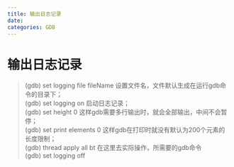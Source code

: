 ```yaml
---
title: 输出日志记录
date: 
categories: GDB
---
```


# 输出日志记录

> (gdb) set logging file fileName 设置文件名，文件默认生成在运行gdb命令的目录下；  
> (gdb) set logging on 启动日志记录；  
> (gdb) set height 0 这样gdb需要多行输出时，就会全部输出，中间不会暂停；  
> (gdb) set print elements 0 这样gdb在打印时就没有默认为200个元素的长度限制；  
> (gdb) thread apply all bt 在这里去实际操作，所需要的gdb命令  
> (gdb) set logging off  

